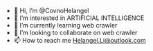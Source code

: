 - 👋 Hi, I’m @CovnoHelangel
- 👀 I’m interested in ARTIFICIAL INTELLIGENCE
- 🌱 I’m currently learning web crawler
- 💞️ I’m looking to collaborate on web crawler
- 📫 How to reach me Helangel.Li@outlook.com

<!---
CovnoHelangel/CovnoHelangel is a ✨ special ✨ repository because its `README.md` (this file) appears on your GitHub profile.
You can click the Preview link to take a look at your changes.
--->
